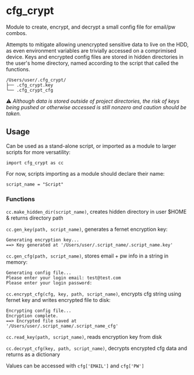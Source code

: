 # cfg_crypt
Module to create, encrypt, and decrypt a small config file for email/pw combos.

Attempts to mitigate allowing unencrypted sensitive data to live on the HDD, as even environment variables are trivially accessed on a comprimised device. Keys and encrypted config files are stored in hidden directories in the user's home directory, named according to the script that called the functions.

~~~
/Users/user/.cfg_crypt/
├── .cfg_crypt.key
└── .cfg_crypt_cfg
~~~

⚠️ *Although data is stored outside of project directories, the risk of keys being pushed or otherwise accessed is still nonzero and caution should be taken.*  

## Usage
Can be used as a stand-alone script, or imported as a module to larger scripts for more versatility: 
~~~
import cfg_crypt as cc
~~~

For now, scripts importing as a module should declare their name:

~~~
script_name = "Script"
~~~

### Functions
`cc.make_hidden_dir(script_name)`, creates hidden directory in user $HOME & returns directory path

`cc.gen_key(path, script_name)`, generates a fernet encryption key:
~~~
Generating encryption key...
==> Key generated at '/Users/user/.script_name/.script_name.key'
~~~

`cc.gen_cfg(path, script_name)`, stores email + pw info in a string in memory:
~~~
Generating config file...
Please enter your login email: test@test.com
Please enter your login password: 
~~~

`cc.encrypt_cfg(cfg, key, path, script_name)`, encrypts cfg string using fernet key and writes encrypted file to disk:
~~~
Encrypting config file...
Encryption complete.
==> Encrypted file saved at '/Users/user/.script_name/.script_name_cfg'
~~~

`cc.read_key(path, script_name)`, reads encryption key from disk

`cc.decrypt_cfg(key, path, script_name)`, decrypts encrypted cfg data and returns as a dictionary

Values can be accessed with `cfg['EMAIL']` and `cfg['PW']`
